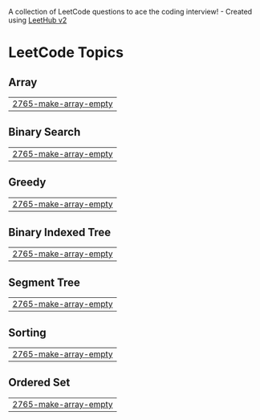 A collection of LeetCode questions to ace the coding interview! - Created using [LeetHub v2](https://github.com/arunbhardwaj/LeetHub-2.0)
<!---LeetCode Topics Start-->
# LeetCode Topics
## Array
|  |
| ------- |
| [2765-make-array-empty](https://github.com/ReevaShenoy/LeetCode-Prep/tree/master/2765-make-array-empty) |
## Binary Search
|  |
| ------- |
| [2765-make-array-empty](https://github.com/ReevaShenoy/LeetCode-Prep/tree/master/2765-make-array-empty) |
## Greedy
|  |
| ------- |
| [2765-make-array-empty](https://github.com/ReevaShenoy/LeetCode-Prep/tree/master/2765-make-array-empty) |
## Binary Indexed Tree
|  |
| ------- |
| [2765-make-array-empty](https://github.com/ReevaShenoy/LeetCode-Prep/tree/master/2765-make-array-empty) |
## Segment Tree
|  |
| ------- |
| [2765-make-array-empty](https://github.com/ReevaShenoy/LeetCode-Prep/tree/master/2765-make-array-empty) |
## Sorting
|  |
| ------- |
| [2765-make-array-empty](https://github.com/ReevaShenoy/LeetCode-Prep/tree/master/2765-make-array-empty) |
## Ordered Set
|  |
| ------- |
| [2765-make-array-empty](https://github.com/ReevaShenoy/LeetCode-Prep/tree/master/2765-make-array-empty) |
<!---LeetCode Topics End-->